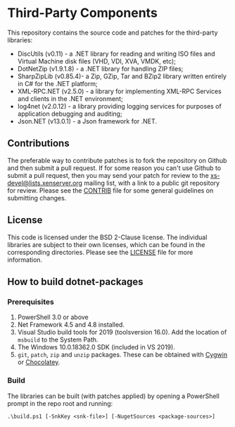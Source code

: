 # Third-Party Components

This repository contains the source code and patches for the third-party
libraries:

* DiscUtils (v0.11) - a .NET library for reading and writing ISO files
  and Virtual Machine disk files (VHD, VDI, XVA, VMDK, etc);
* DotNetZip (v1.9.1.8) - a .NET library for handling ZIP files;
* SharpZipLib (v0.85.4)- a Zip, GZip, Tar and BZip2 library written
  entirely in C# for the .NET platform;
* XML-RPC.NET (v2.5.0) - a library for implementing XML-RPC Services
  and clients in the .NET environment;
* log4net (v2.0.12) - a library providing logging services for purposes
  of application debugging and auditing;
* Json.NET (v13.0.1) - a Json framework for .NET.

## Contributions

The preferable way to contribute patches is to fork the repository on Github and
then submit a pull request. If for some reason you can't use Github to submit a
pull request, then you may send your patch for review to the
xs-devel@lists.xenserver.org mailing list, with a link to a public git repository
for review. Please see the [CONTRIB](CONTRIB) file for some general guidelines on submitting
changes.

## License

This code is licensed under the BSD 2-Clause license. The individual libraries
are subject to their own licenses, which can be found in the corresponding
directories. Please see the [LICENSE](LICENSE) file for more information.

## How to build dotnet-packages

### Prerequisites

1. PowerShell 3.0 or above
2. Net Framework 4.5 and 4.8 installed.
3. Visual Studio build tools for 2019 (toolsversion 16.0).
  Add the location of `msbuild` to the System Path.
4. The Windows 10.0.18362.0 SDK (included in VS 2019).
5. `git`, `patch`, `zip` and `unzip` packages. These can be obtained with
  [Cygwin](https://www.cygwin.com/) or [Chocolatey](https://chocolatey.org).

### Build

The libraries can be built (with patches applied) by opening a PowerShell prompt
in the repo root and running:

```shell
.\build.ps1 [-SnkKey <snk-file>] [-NugetSources <package-sources>]
```
